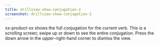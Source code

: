 ```yaml
---
title: drillview-show-conjugation-2
screenshot: drillview-show-conjugation-2
---
```

xx-product-xx shows the full conjugation for the current verb. This is a scrolling screen; swipe up or down to see the entire conjugation. Press the down arrow in the upper-right-hand corner to dismiss the view.